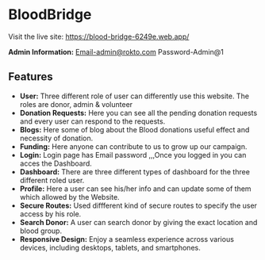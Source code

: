 # BloodBridge

Visit the live site: https://blood-bridge-6249e.web.app/

**Admin Information:** Email-admin@rokto.com
                       Password-Admin@1

## Features 

- **User:** Three different role of user can differently use this website. The roles are donor, admin & volunteer 
- **Donation Requests:** Here you can see all the pending donation requests and every user can respond to the requests.
- **Blogs:** Here some of blog about the Blood donations useful effect and necessity of donation.
- **Funding:** Here anyone can contribute to us to grow up our campaign.
- **Login:** Login page has Email password ,,,Once you logged in you can acces the Dashboard.
- **Dashboard:** There are three different types of dashboard for the three different roled user.
- **Profile:** Here a user can see his/her info and can update some of them which allowed by the Website.
- **Secure Routes:** Used diffferent kind of secure routes to specify the user access by his role.
- **Search Donor:** A user can search donor by giving the exact location and blood group. 
- **Responsive Design:** Enjoy a seamless experience across various devices, including desktops, tablets, and smartphones.

